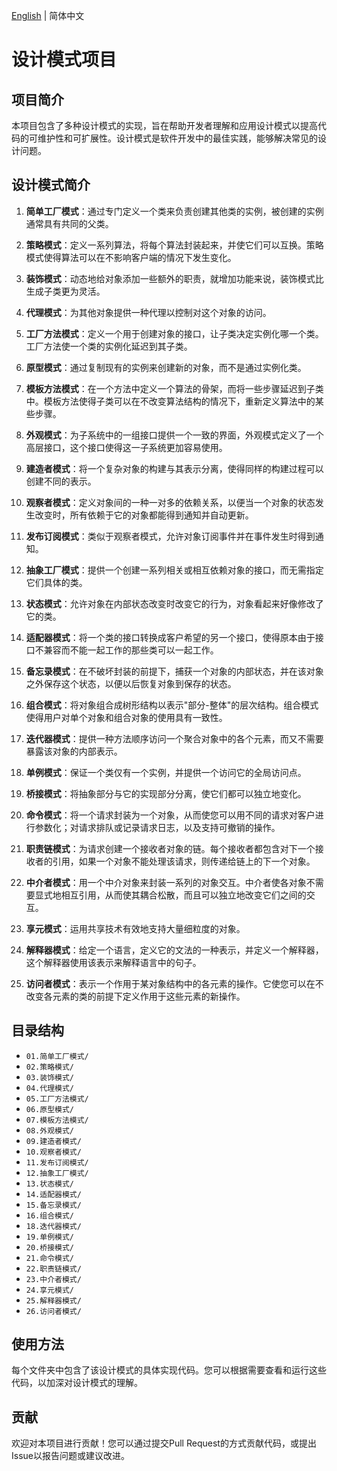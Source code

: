 [English](README_EN.md) | 简体中文

# 设计模式项目

## 项目简介

本项目包含了多种设计模式的实现，旨在帮助开发者理解和应用设计模式以提高代码的可维护性和可扩展性。设计模式是软件开发中的最佳实践，能够解决常见的设计问题。

## 设计模式简介

1. **简单工厂模式**：通过专门定义一个类来负责创建其他类的实例，被创建的实例通常具有共同的父类。

2. **策略模式**：定义一系列算法，将每个算法封装起来，并使它们可以互换。策略模式使得算法可以在不影响客户端的情况下发生变化。

3. **装饰模式**：动态地给对象添加一些额外的职责，就增加功能来说，装饰模式比生成子类更为灵活。

4. **代理模式**：为其他对象提供一种代理以控制对这个对象的访问。

5. **工厂方法模式**：定义一个用于创建对象的接口，让子类决定实例化哪一个类。工厂方法使一个类的实例化延迟到其子类。

6. **原型模式**：通过复制现有的实例来创建新的对象，而不是通过实例化类。

7. **模板方法模式**：在一个方法中定义一个算法的骨架，而将一些步骤延迟到子类中。模板方法使得子类可以在不改变算法结构的情况下，重新定义算法中的某些步骤。

8. **外观模式**：为子系统中的一组接口提供一个一致的界面，外观模式定义了一个高层接口，这个接口使得这一子系统更加容易使用。

9. **建造者模式**：将一个复杂对象的构建与其表示分离，使得同样的构建过程可以创建不同的表示。

10. **观察者模式**：定义对象间的一种一对多的依赖关系，以便当一个对象的状态发生改变时，所有依赖于它的对象都能得到通知并自动更新。

11. **发布订阅模式**：类似于观察者模式，允许对象订阅事件并在事件发生时得到通知。

12. **抽象工厂模式**：提供一个创建一系列相关或相互依赖对象的接口，而无需指定它们具体的类。

13. **状态模式**：允许对象在内部状态改变时改变它的行为，对象看起来好像修改了它的类。

14. **适配器模式**：将一个类的接口转换成客户希望的另一个接口，使得原本由于接口不兼容而不能一起工作的那些类可以一起工作。

15. **备忘录模式**：在不破坏封装的前提下，捕获一个对象的内部状态，并在该对象之外保存这个状态，以便以后恢复对象到保存的状态。

16. **组合模式**：将对象组合成树形结构以表示"部分-整体"的层次结构。组合模式使得用户对单个对象和组合对象的使用具有一致性。

18. **迭代器模式**：提供一种方法顺序访问一个聚合对象中的各个元素，而又不需要暴露该对象的内部表示。

19. **单例模式**：保证一个类仅有一个实例，并提供一个访问它的全局访问点。

20. **桥接模式**：将抽象部分与它的实现部分分离，使它们都可以独立地变化。

21. **命令模式**：将一个请求封装为一个对象，从而使您可以用不同的请求对客户进行参数化；对请求排队或记录请求日志，以及支持可撤销的操作。

22. **职责链模式**：为请求创建一个接收者对象的链。每个接收者都包含对下一个接收者的引用，如果一个对象不能处理该请求，则传递给链上的下一个对象。

23. **中介者模式**：用一个中介对象来封装一系列的对象交互。中介者使各对象不需要显式地相互引用，从而使其耦合松散，而且可以独立地改变它们之间的交互。

24. **享元模式**：运用共享技术有效地支持大量细粒度的对象。

25. **解释器模式**：给定一个语言，定义它的文法的一种表示，并定义一个解释器，这个解释器使用该表示来解释语言中的句子。

26. **访问者模式**：表示一个作用于某对象结构中的各元素的操作。它使您可以在不改变各元素的类的前提下定义作用于这些元素的新操作。

## 目录结构

- `01.简单工厂模式/`
- `02.策略模式/`
- `03.装饰模式/`
- `04.代理模式/`
- `05.工厂方法模式/`
- `06.原型模式/`
- `07.模板方法模式/`
- `08.外观模式/`
- `09.建造者模式/`
- `10.观察者模式/`
- `11.发布订阅模式/`
- `12.抽象工厂模式/`
- `13.状态模式/`
- `14.适配器模式/`
- `15.备忘录模式/`
- `16.组合模式/`
- `18.迭代器模式/`
- `19.单例模式/`
- `20.桥接模式/`
- `21.命令模式/`
- `22.职责链模式/`
- `23.中介者模式/`
- `24.享元模式/`
- `25.解释器模式/`
- `26.访问者模式/`

## 使用方法

每个文件夹中包含了该设计模式的具体实现代码。您可以根据需要查看和运行这些代码，以加深对设计模式的理解。

## 贡献

欢迎对本项目进行贡献！您可以通过提交Pull Request的方式贡献代码，或提出Issue以报告问题或建议改进。
